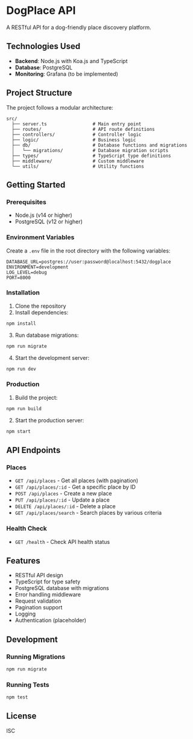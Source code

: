 # DogPlace API

A RESTful API for a dog-friendly place discovery platform.

## Technologies Used

- **Backend**: Node.js with Koa.js and TypeScript
- **Database**: PostgreSQL
- **Monitoring**: Grafana (to be implemented)

## Project Structure

The project follows a modular architecture:

```
src/
  ├── server.ts                 # Main entry point
  ├── routes/                   # API route definitions
  ├── controllers/              # Controller logic
  ├── logic/                    # Business logic
  ├── db/                       # Database functions and migrations
  │   └── migrations/           # Database migration scripts
  ├── types/                    # TypeScript type definitions
  ├── middleware/               # Custom middleware
  └── utils/                    # Utility functions
```

## Getting Started

### Prerequisites

- Node.js (v14 or higher)
- PostgreSQL (v12 or higher)

### Environment Variables

Create a `.env` file in the root directory with the following variables:

```
DATABASE_URL=postgres://user:password@localhost:5432/dogplace
ENVIRONMENT=development
LOG_LEVEL=debug
PORT=8000
```

### Installation

1. Clone the repository
2. Install dependencies:

```bash
npm install
```

3. Run database migrations:

```bash
npm run migrate
```

4. Start the development server:

```bash
npm run dev
```

### Production

1. Build the project:

```bash
npm run build
```

2. Start the production server:

```bash
npm start
```

## API Endpoints

### Places

- `GET /api/places` - Get all places (with pagination)
- `GET /api/places/:id` - Get a specific place by ID
- `POST /api/places` - Create a new place
- `PUT /api/places/:id` - Update a place
- `DELETE /api/places/:id` - Delete a place
- `GET /api/places/search` - Search places by various criteria

### Health Check

- `GET /health` - Check API health status

## Features

- RESTful API design
- TypeScript for type safety
- PostgreSQL database with migrations
- Error handling middleware
- Request validation
- Pagination support
- Logging
- Authentication (placeholder)

## Development

### Running Migrations

```bash
npm run migrate
```

### Running Tests

```bash
npm test
```

## License

ISC
